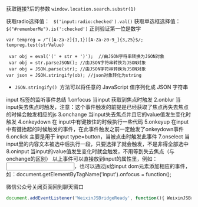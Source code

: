 获取链接?后的参数 `window.location.search.substr(1)`

获取radio选择值： ` $('input:radio:checked').val()`
获取单选框选择值： `$("#rememberMe").is(':checked')`
正则验证第一位是数字

```
var tempreg = /^([A-Za-z]{1,1})[A-Za-z0-9_]{3,25}$/;
tempreg.test(strValue)

 var obj = eval('(' + str + ')');  //由JSON字符串转换为JSON对象
 var obj = str.parseJSON(); //由JSON字符串转换为JSON对象
 var obj = JSON.parse(str); //由JSON字符串转换为JSON对象
var json = JSON.stringify(ob); //json对象转化为string
```
- `JSON.stringify() `方法可以将任意的 JavaScript 值序列化成 JSON 字符串

input 标签的监听事件总结
1.onfocus  当input 获取到焦点时触发
2.onblur  当input失去焦点时触发，注意：这个事件触发的前提是已经获取了焦点再失去焦点的时候会触发相应的js
3.onchange 当input失去焦点并且它的value值发生变化时触发
4.onkeydown 在 input中有键按住的时候执行一些代码
5.onkeyup 在input中有键抬起的时候触发的事件，在此事件触发之前一定触发了onkeydown事件
6.onclick  主要是用于 input type=button，当被点击时触发此事件
7.onselect  当input里的内容文本被选中后执行一段，只要选择了就会触发，不是非得全部选中
8.oninput  当input的value值发生变化时就会触发，不用等到失去焦点（与onchange的区别）
以上事件可以直接放到input的属性里，例如：<input type="text" onfocus="a();" onblur="b()" onchange="c();" onkeydown="d();" />，也可以通过js给input dom元素添加相应的事件，如：document.getElementByTagName('input').onfocus = function();

微信公众号关闭页面回到聊天窗口
```javascript
document.addEventListener('WeixinJSBridgeReady', function(){ WeixinJSBridge.call('closeWindow'); }, false);
```
